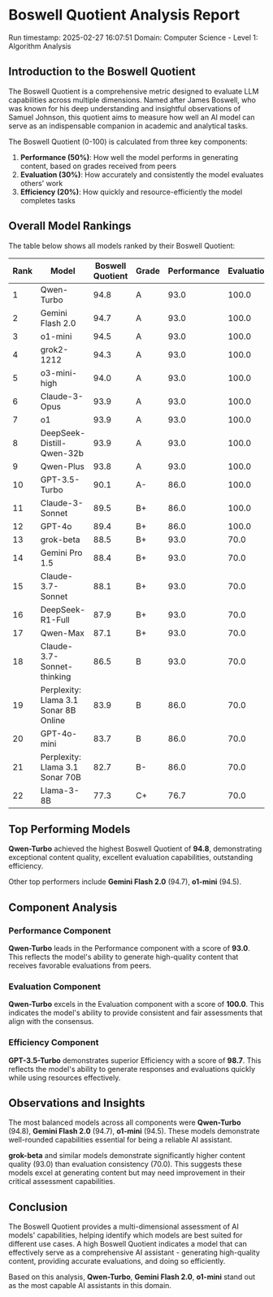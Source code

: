 # Boswell Quotient Analysis Report

Run timestamp: 2025-02-27 16:07:51
Domain: Computer Science - Level 1: Algorithm Analysis

## Introduction to the Boswell Quotient
The Boswell Quotient is a comprehensive metric designed to evaluate LLM capabilities across multiple dimensions. Named after James Boswell, who was known for his deep understanding and insightful observations of Samuel Johnson, this quotient aims to measure how well an AI model can serve as an indispensable companion in academic and analytical tasks.

The Boswell Quotient (0-100) is calculated from three key components:
1. **Performance (50%)**: How well the model performs in generating content, based on grades received from peers
2. **Evaluation (30%)**: How accurately and consistently the model evaluates others' work
3. **Efficiency (20%)**: How quickly and resource-efficiently the model completes tasks

## Overall Model Rankings
The table below shows all models ranked by their Boswell Quotient:

| Rank | Model | Boswell Quotient | Grade | Performance | Evaluation | Efficiency |
|------|-------|-----------------|-------|------------|------------|------------|
| 1 | Qwen-Turbo | 94.8 | A | 93.0 | 100.0 | 96.5 |
| 2 | Gemini Flash 2.0 | 94.7 | A | 93.0 | 100.0 | 96.3 |
| 3 | o1-mini | 94.5 | A | 93.0 | 100.0 | 94.3 |
| 4 | grok2-1212 | 94.3 | A | 93.0 | 100.0 | 91.9 |
| 5 | o3-mini-high | 94.0 | A | 93.0 | 100.0 | 89.3 |
| 6 | Claude-3-Opus | 93.9 | A | 93.0 | 100.0 | 88.2 |
| 7 | o1 | 93.9 | A | 93.0 | 100.0 | 87.8 |
| 8 | DeepSeek-Distill-Qwen-32b | 93.9 | A | 93.0 | 100.0 | 87.8 |
| 9 | Qwen-Plus | 93.8 | A | 93.0 | 100.0 | 86.4 |
| 10 | GPT-3.5-Turbo | 90.1 | A- | 86.0 | 100.0 | 98.7 |
| 11 | Claude-3-Sonnet | 89.5 | B+ | 86.0 | 100.0 | 92.5 |
| 12 | GPT-4o | 89.4 | B+ | 86.0 | 100.0 | 91.5 |
| 13 | grok-beta | 88.5 | B+ | 93.0 | 70.0 | 93.7 |
| 14 | Gemini Pro 1.5 | 88.4 | B+ | 93.0 | 70.0 | 92.7 |
| 15 | Claude-3.7-Sonnet | 88.1 | B+ | 93.0 | 70.0 | 90.2 |
| 16 | DeepSeek-R1-Full | 87.9 | B+ | 93.0 | 70.0 | N/A |
| 17 | Qwen-Max | 87.1 | B+ | 93.0 | 70.0 | 79.4 |
| 18 | Claude-3.7-Sonnet-thinking | 86.5 | B | 93.0 | 70.0 | 74.1 |
| 19 | Perplexity: Llama 3.1 Sonar 8B Online | 83.9 | B | 86.0 | 70.0 | 96.2 |
| 20 | GPT-4o-mini | 83.7 | B | 86.0 | 70.0 | 94.6 |
| 21 | Perplexity: Llama 3.1 Sonar 70B | 82.7 | B- | 86.0 | 70.0 | 84.3 |
| 22 | Llama-3-8B | 77.3 | C+ | 76.7 | 70.0 | 95.9 |

## Top Performing Models

**Qwen-Turbo** achieved the highest Boswell Quotient of **94.8**, 
demonstrating exceptional content quality, excellent evaluation capabilities, outstanding efficiency.

Other top performers include **Gemini Flash 2.0** (94.7), **o1-mini** (94.5).

## Component Analysis

### Performance Component
**Qwen-Turbo** leads in the Performance component with a score of **93.0**. This reflects the model's ability to generate high-quality content that receives favorable evaluations from peers.

### Evaluation Component
**Qwen-Turbo** excels in the Evaluation component with a score of **100.0**. This indicates the model's ability to provide consistent and fair assessments that align with the consensus.

### Efficiency Component
**GPT-3.5-Turbo** demonstrates superior Efficiency with a score of **98.7**. This reflects the model's ability to generate responses and evaluations quickly while using resources effectively.

## Observations and Insights
The most balanced models across all components were **Qwen-Turbo** (94.8), **Gemini Flash 2.0** (94.7), **o1-mini** (94.5). These models demonstrate well-rounded capabilities essential for being a reliable AI assistant.

**grok-beta** and similar models demonstrate significantly higher content quality (93.0) than evaluation consistency (70.0). This suggests these models excel at generating content but may need improvement in their critical assessment capabilities.

## Conclusion
The Boswell Quotient provides a multi-dimensional assessment of AI models' capabilities, helping identify which models are best suited for different use cases. A high Boswell Quotient indicates a model that can effectively serve as a comprehensive AI assistant - generating high-quality content, providing accurate evaluations, and doing so efficiently.

Based on this analysis, **Qwen-Turbo**, **Gemini Flash 2.0**, **o1-mini** stand out as the most capable AI assistants in this domain.